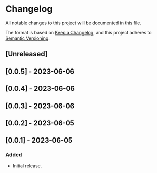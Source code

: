 # Changelog

All notable changes to this project will be documented in this file.

The format is based on [Keep a Changelog](https://keepachangelog.com/en/1.0.0/),
and this project adheres to [Semantic Versioning](https://semver.org/spec/v2.0.0.html).

## [Unreleased]

## [0.0.5] - 2023-06-06

## [0.0.4] - 2023-06-06

## [0.0.3] - 2023-06-06

## [0.0.2] - 2023-06-05

## [0.0.1] - 2023-06-05

### Added
- Initial release.
